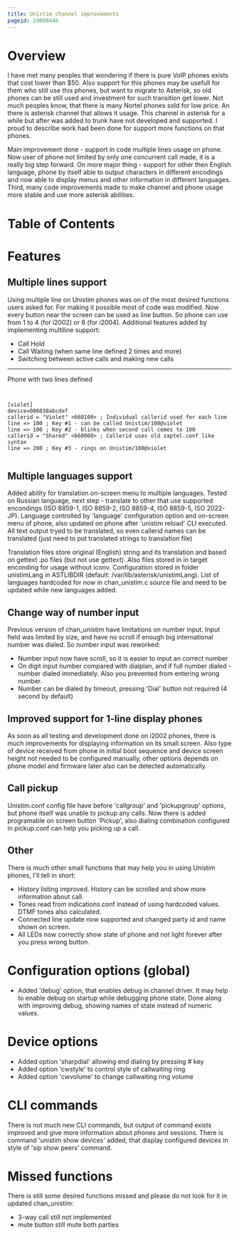 ```yaml
---
title: Unistim channel improvements
pageid: 19008446
---
```



Overview
========


I have met many peoples that wondering if there is pure VoIP phones exists that cost lower than $50. Also support for this phones may be usefull for them who still use this phones, but want to migrate to Asterisk, so old phones can be still used and investment for such transition get lower. Not much peoples know, that there is many Nortel phones sold for low price. An there is asterisk channel that allows it usage. This channel in asterisk for a while but after was added to trunk have not developed and supported. I proud to describe work had been done for support more functions on that phones.


Main improvement done - support in code multiple lines usage on phone. Now user of phone not limited by only one concurrent call made, it is a really big step forward. On more major thing - support for other then English language, phone by itself able to output characters in different encodings and now able to display menus and other information in different languages. Third, many code improvements made to make channel and phone usage more stable and use more asterisk abilities.


Table of Contents
=================


Features
========


Multiple lines support
----------------------


Using multiple line on Unistim phones was on of the most desired functions users asked for. For making it possible most of code was modified. Now every button near the screen can be used as line button. So phone can use from 1 to 4 (for i2002) or 6 (for i2004). Additional features added by implementing multiline support:


* Call Hold
* Call Waiting (when same line defined 2 times and more)
* Switching between active calls and making new calls




---

  
Phone with two lines defined  


```


[violet]
device=006038abcdef
callerid = "Violet" <660100> ; Individual callerid used for each line 
line => 100 ; Key #1 - can be called Unistim/100@violet
line => 100 ; Key #2 - blinks when second call comes to 100
callerid = "Shared" <660000> ; Callerid uses old zaptel.conf like syntax
line => 200 ; Key #3 - rings on Unistim/100@violet


```


Multiple languages support
--------------------------


Added ability for translation on-screen menu to multiple languages. Tested on Russian language, next step - translate to other that use supported encondings (ISO 8859-1, ISO 8859-2, ISO 8859-4, ISO 8859-5, ISO 2022-JP). Language controlled by 'language' configuration option and on-screen menu of phone, also updated on phone after 'unistim reload' CLI executed. All text output tryed to be translated, so even callerid names can be translated (just need to put translated strings to translation file)


Translation files store original (English) string and its translation and based on gettext .po files (but not use gettext). Also files stored in in target enconding for usage without iconv. Configuration stored in folder unistimLang in ASTLIBDIR (default: /var/lib/asterisk/unistimLang). List of languages hardcoded for now in chan_unistim.c source file and need to be updated while new languages added.


Change way of number input
--------------------------


Previous version of chan_unistim have limitations on number input. Input field was limited by size, and have no scroll if enough big international number was dialed. So number input was reworked:


* Number input now have scroll, so it is easier to input an correct number
* On digit input number compared with dialplan, and if full number dialed - number dialed immediately. Also you prevented from entering wrong number.
* Number can be dialed by timeout, pressing 'Dial' button not required (4 second by default)


Improved support for 1-line display phones
------------------------------------------


As soon as all testing and development done on i2002 phones, there is much improvements for displaying information on its small screen. Also type of device received from phone in initial boot sequence and device screen height not needed to be configured manually, other options depends on phone model and firmware later also can be detected automatically.


Call pickup
-----------


Unistim.conf config file have before 'callgroup' and 'pickupgroup' options, but phone itself was unable to pickup any calls. Now there is added programable on screen button 'Pickup', also dialing combination configured in pickup.conf can help you picking up a call. 


Other
-----


There is much other small functions that may help you in using Unistim phones, I'll tell in short:


* History listing improved. History can be scrolled and show more information about call.
* Tones read from indications.conf instead of using hardcoded values. DTMF tones also calculated.
* Connected line update now supported and changed party id and name shown on screen.
* All LEDs now correctly show state of phone and not light forever after you press wrong button.


Configuration options (global)
==============================


* Added 'debug' option, that enables debug in channel driver. It may help to enable debug on startup while debugging phone state. Done along with improving debug, showing names of state instead of numeric values.


Device options
==============


* Added option 'sharpdial' allowing end dialing by pressing # key
* Added option 'cwstyle' to control style of callwaiting ring
* Added option 'cwvolume' to change callwaiting ring volume


CLI commands
============


There is not much new CLI commands, but output of command exists improved and give more information about phones and sessions. There is command 'unistim show devices' added, that display configured devices in style of 'sip show peers' command.


Missed functions
================


There is still some desired functions missed and please do not look for it in updated chan_unistim:


* 3-way call still not implemented
* mute button still mute both parties


